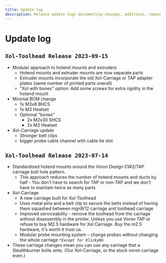 ```yaml
---
title: Update log
description: Release update logs documenting changes, additions, removals and fixes.
---
```


# Update log

## `Xol-Toolhead Release 2023-09-15`

* Modular approach to hotend mounts and extruders
  * Hotend mounts and extruder mounts are now separate parts
  * Extruder mounts incorporate the old Xol-Carriage or TAP adapter plates (same number of printed parts overall)
  * "Xol with bones" option: Add some screws for extra rigidity in the hotend mount
* Minimal BOM change
  * 1x M3x8 BHCS
  * 1x M3 Heatset
  * Optional "bones"
    * 2x M2x30 SHCS
    * 2x M2 Heatset
* Xol-Carriage update
  * Stronger belt clips
  * bigger probe cable channel with cable tie slot

## `Xol-Toolhead Release 2023-07-14`

* Standardised hotend mounts around the Voron Design CW2/TAP carriage bolt hole pattern.
  * This approach reduces the number of hotend mounts and ducts by half - You don't have to search for TAP or non-TAP and we don't have to maintain twice as many parts
* Xol-Carriage
  * A new carriage built for Xol-Toolhead
  * Uses metal pins and a belt clip to secure the belts instead of having them squashed between mgn9/12 carriage and toolhead carriage
  * Improved serviceability - remove the toolhead from the carriage without disassembly in the printer. Unless you use Voron TAP or refuse to buy M2.5 hardware for Xol Carriage. Buy the m2.5 hardware, it's worth it trust us.
  * Modular probe mounting system - change probes without changing the whole carriage _`*Except for KlickyNG`_
* These carriage changes mean you can use any carriage that a Stealthburner bolts onto. (Our Xol-Carriage, or the stock voron carriage even.)
